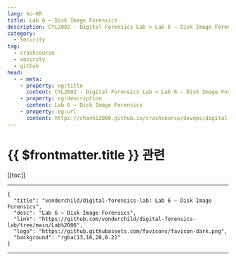 ```yaml
---
lang: ko-KR
title: Lab 6 — Disk Image Forensics
description: CYL2002 - Digital Forensics Lab > Lab 6 — Disk Image Forensics
category:
  - Security
tag:
  - crashcourse
  - security
  - github
head:
  - - meta:
    - property: og:title
      content: CYL2002 - Digital Forensics Lab > Lab 6 — Disk Image Forensics
    - property: og:description
      content: Lab 6 — Disk Image Forensics
    - property: og:url
      content: https://chanhi2000.github.io/crashcourse/devops/digital-forensics-lab/06.html
---
```


# {{ $frontmatter.title }} 관련

[[toc]]

---

```component VPCard
{
  "title": "vonderchild/digital-forensics-lab: Lab 6 — Disk Image Forensics",
  "desc": "Lab 6 — Disk Image Forensics",
  "link": "https://github.com/vonderchild/digital-forensics-lab/tree/main/Lab%2006",
  "logo": "https://github.githubassets.com/favicons/favicon-dark.png",
  "background": "rgba(13,16,20,0.2)"
}
```

---

<TagLinks />